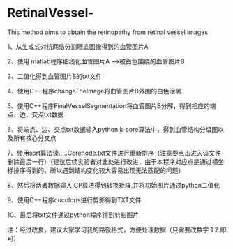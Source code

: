 # RetinalVessel-
This method aims to obtain the retinopathy from retinal vessel images

1、从生成式对抗网络分割眼底图像得到的血管图片A

2、使用 matlab程序细线化血管图片A ——>被白色围绕的血管图片B

3、二值化得到血管图片B的txt文件

4、使用C++程序changeTheImage将血管图片B外围的白色涂黑

5、使用C++程序FinalVesselSegmentation将血管图片B分解，得到相应的端点、边、交点txt数据

6、将端点、边、交点txt数据输入python k-core算法中，得到血管结构分级图以及所有核心分叉点

7、使用sort算法读…..Corenode.txt文件进行重新排序（注意要点击进入该文件删除最后一行）（建议后续实验者对此处进行改进，由于本程序对应点是通过横坐标排序得到的，所以遇到结构变化较大容易出现无法匹配的问题）

8、然后将两者数据输入ICP算法得到转换矩阵,并将初始图片通过python二值化

9、使用C++程序cucoloris进行剪影得到TXT文件

10、最后将txt文件通过python程序得到剪影图片

注：经过改良，建议大家学习我的路径格式，方便处理数据（只需要改数字 1  2  即可）

